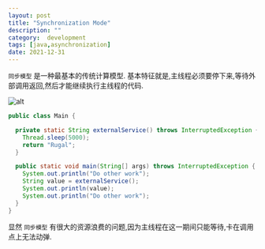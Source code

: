 ```yaml
---
layout: post
title: "Synchronization Mode"
description: ""
category:  development
tags: [java,asynchronization]
date: 2021-12-31
---
```


`同步模型` 是一种最基本的传统计算模型.
基本特征就是,主线程必须要停下来,等待外部调用返回,然后才能继续执行主线程的代码.

![alt](sync.svg)

```java
public class Main {

  private static String externalService() throws InterruptedException {
    Thread.sleep(5000);
    return "Rugal";
  }

  public static void main(String[] args) throws InterruptedException {
    System.out.println("Do other work");
    String value = externalService();
    System.out.println(value);
    System.out.println("Do other work");
  }
}
```

显然 `同步模型` 有很大的资源浪费的问题,因为主线程在这一期间只能等待,卡在调用点上无法动弹.
